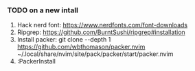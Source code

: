 ### TODO on a new intall
1. Hack nerd font: https://www.nerdfonts.com/font-downloads
2. Ripgrep: https://github.com/BurntSushi/ripgrep#installation
3. Install packer: git clone --depth 1 https://github.com/wbthomason/packer.nvim  ~/.local/share/nvim/site/pack/packer/start/packer.nvim
4. :PackerInstall
